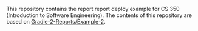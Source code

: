 This repository contains the report report deploy example for CS 350
(Introduction to Software Engineering). The contents of this repository are
based on
[Gradle-2-Reports/Example-2](https://github.com/cstkennedy/cs350-examples/tree/master/Gradle-2-Reports/Example-2).

